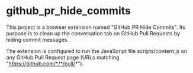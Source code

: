 # github_pr_hide_commits

This project is a browser extension named "GitHub PR Hide Commits". Its purpose is to clean up the conversation tab on GitHub Pull Requests by hiding commit messages.

The extension is configured to run the JavaScript file scripts/content.js on any GitHub Pull Request page (URLs matching "<https://github.com/*/*/pull/>*").
